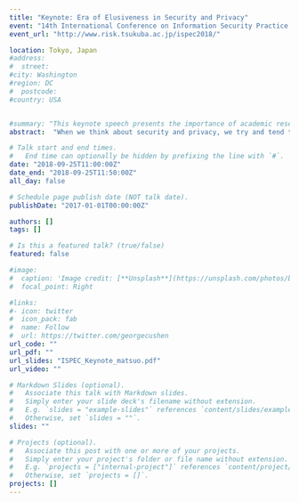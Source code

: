 ```yaml
---
title: "Keynote: Era of Elusiveness in Security and Privacy"
event: "14th International Conference on Information Security Practice and Experience"
event_url: "http://www.risk.tsukuba.ac.jp/ispec2018/"

location: Tokyo, Japan
#address:
#  street:
#city: Washington
#region: DC
#  postcode:
#country: USA


#summary: "This keynote speech presents the importance of academic research on blockchain technology and new challenge to build a neutral international research test network."
abstract:  "When we think about security and privacy, we try and tend to establish a consistent model to design and evaluate technologies. Such a model helps understandings of problems, development of theory and technologies over the same common ground. Thus, we believe that creating a concrete model and goal for a kind of technologies are required to achieve enough security and privacy. Recent progress of application protocol raises a question to such a style of security research. Bitcoin, a protocol proposed in an anonymous paper without a consistent model and peer review, realizes unexpected economic impacts than other cryptographic protocols. The protocol is a beautiful combination of many different kinds of theoretical backgrounds; hence, the reverse-engineering to produce a consistent model is hard, and there are no successful attempts to obtain it. Beyond Bitcoin, blockchain is expected to be used for broad applications than payment in Bitcoin. For those wide ranges of applications, we need to deal with additional many uncertain factors to evaluate security and privacy of blockchain based systems, over the bitcoin which still lacks a consistent model. System model, trust model and decentralization, security assumptions, and performance requirements are in a trade-off relationship. Designers of each blockchain based system deal with elusive and non-static security and privacy model. In this keynote, I will show how bitcoin and blockchain give a new perspective to analyze the nature of these protocols, and what is needed for security researchers to deal with practical but elusive technologies."

# Talk start and end times.
#   End time can optionally be hidden by prefixing the line with `#`.
date: "2018-09-25T11:00:00Z"
date_end: "2018-09-25T11:50:00Z"
all_day: false

# Schedule page publish date (NOT talk date).
publishDate: "2017-01-01T00:00:00Z"

authors: []
tags: []

# Is this a featured talk? (true/false)
featured: false

#image:
#  caption: 'Image credit: [**Unsplash**](https://unsplash.com/photos/bzdhc5b3Bxs)'
#  focal_point: Right

#links:
#- icon: twitter
#  icon_pack: fab
#  name: Follow
#  url: https://twitter.com/georgecushen
url_code: ""
url_pdf: ""
url_slides: "ISPEC_Keynote_matsuo.pdf"
url_video: ""

# Markdown Slides (optional).
#   Associate this talk with Markdown slides.
#   Simply enter your slide deck's filename without extension.
#   E.g. `slides = "example-slides"` references `content/slides/example-slides.md`.
#   Otherwise, set `slides = ""`.
slides: ""

# Projects (optional).
#   Associate this post with one or more of your projects.
#   Simply enter your project's folder or file name without extension.
#   E.g. `projects = ["internal-project"]` references `content/project/deep-learning/index.md`.
#   Otherwise, set `projects = []`.
projects: []
---
```

